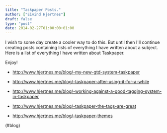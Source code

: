 ```yaml
---
title: "Taskpaper Posts."
author: ["Eivind Hjertnes"]
draft: false
type: "post"
date: 2014-02-27T01:00:00+01:00
---
```


I wish to some day create a cooler way to do this. But until then I'll
continue creating posts containing lists of everything I have written
about a subject. Here is a list of everything I have written about
Taskpaper.

Enjoy!

-   <http://www.hjertnes.me/blog/-my-new-gtd-system-taskpaper>

-   <http://www.hjertnes.me/blog/-taskpaper-after-using-it-for-a-while>

-   <http://www.hjertnes.me/blog/-working-against-a-good-tagging-system-in-taskpaper>

-   <http://www.hjertnes.me/blog/-taskpaper-the-tags-are-great>

-   <http://www.hjertnes.me/blog/-taskpaper-themes>

(#blog)
